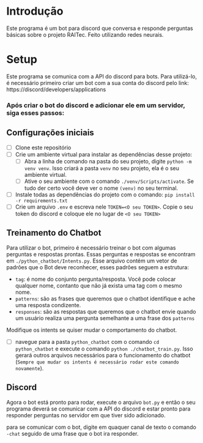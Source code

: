 # Introdução

Este programa é um bot para discord que conversa e responde perguntas básicas sobre o projeto RAITec. Feito utilizando redes neurais.

# Setup
Este programa se comunica com a API do discord para bots. Para utilizá-lo, é necessário primeiro criar um bot com a sua conta do discord pelo link: https://discord/developers/applications

### Após criar o bot do discord e adicionar ele em um servidor, siga esses passos:

## Configurações iniciais
- [ ] Clone este repositório 
- [ ] Crie um ambiente virtual para instalar as dependências desse projeto:
    - [ ] Abra a linha de comando na pasta do seu projeto, digite ```python -m venv venv```. Isso criará a pasta ```venv``` no seu projeto, ela é o seu ambiente virtual.
    - [ ] Ative o seu ambiente com o comando ```./venv/Scripts/activate```. Se tudo der certo você deve ver o nome ```(venv)``` no seu terminal.
- [ ] Instale todas as dependências do projeto com o comando: ```pip install -r requirements.txt```
- [ ] Crie um arquivo ```.env``` e escreva nele ```TOKEN=<O seu TOKEN>```. Copie o seu token do discord e    coloque ele no lugar de ```<O seu TOKEN>``` 

## Treinamento do Chatbot
Para utilizar o bot, primeiro é necessário treinar o bot com algumas perguntas e respostas prontas. Essas perguntas e respostas se encontram em ```./python_chatbot/Intents.py```. Esse arquivo contém um vetor de padrões que o Bot deve reconhecer, esses padrões seguem a estrutura:

- ```tag```: é nome do conjunto pergunta/resposta. Você pode colocar qualquer nome, contanto que não já exista uma tag com o mesmo nome.
- ```patterns```: são as frases que queremos que o chatbot identifique e ache uma resposta condizente.
- ```responses```: são as respostas que queremos que o chatbot envie quando um usuário realiza uma pergunta semelhante a uma frase dos ```patterns```

Modifique os intents se quiser mudar o comportamento do chatbot.

- [ ] navegue para a pasta ```python_chatbot``` com o comando ```cd python_chatbot``` e execute o comando ```python ./chatbot_train.py```. Isso gerará outros arquivos necessários para o funcionamento do chatbot (```Sempre que mudar os intents é necessário rodar este comando novamente```).

## Discord
Agora o bot está pronto para rodar, execute o arquivo ```bot.py``` e então o seu programa deverá se comunicar com a API do discord e estar pronto para responder perguntas no servidor em que tiver sido adicionado.

para se comunicar com o bot, digite em quaquer canal de texto o comando ```-chat``` seguido de uma frase que o bot ira responder.





